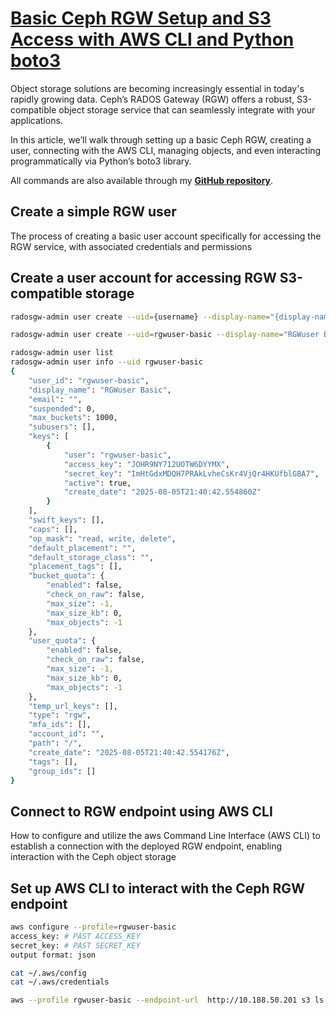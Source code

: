# **[Basic Ceph RGW Setup and S3 Access with AWS CLI and Python boto3](https://medium.com/@hojat_gazestani/basic-ceph-rgw-setup-and-s3-access-with-aws-cli-and-python-boto3-c3db142d3b55)**

Object storage solutions are becoming increasingly essential in today's rapidly growing data. Ceph’s RADOS Gateway (RGW) offers a robust, S3-compatible object storage service that can seamlessly integrate with your applications.

In this article, we’ll walk through setting up a basic Ceph RGW, creating a user, connecting with the AWS CLI, managing objects, and even interacting programmatically via Python’s boto3 library.

All commands are also available through my **[GitHub repository](https://github.com/hojat-gazestani/openstack/blob/main/Ceph/octapus/11-Basic%20Ceph%20RGW%20Setup%20and%20S3%20Access%20with%20AWS%20CLI.md)**.

## Create a simple RGW user

The process of creating a basic user account specifically for accessing the RGW service, with associated credentials and permissions

## Create a user account for accessing RGW S3-compatible storage

```bash
radosgw-admin user create --uid={username} --display-name="{display-name}"

radosgw-admin user create --uid=rgwuser-basic --display-name="RGWuser Basic"

radosgw-admin user list
radosgw-admin user info --uid rgwuser-basic
{
    "user_id": "rgwuser-basic",
    "display_name": "RGWuser Basic",
    "email": "",
    "suspended": 0,
    "max_buckets": 1000,
    "subusers": [],
    "keys": [
        {
            "user": "rgwuser-basic",
            "access_key": "JOHR9NY712UOTW6DYYMX",
            "secret_key": "ImHtGdxMDQH7PRAkLvheCsKr4VjQr4HKUfblGBA7",
            "active": true,
            "create_date": "2025-08-05T21:40:42.554860Z"
        }
    ],
    "swift_keys": [],
    "caps": [],
    "op_mask": "read, write, delete",
    "default_placement": "",
    "default_storage_class": "",
    "placement_tags": [],
    "bucket_quota": {
        "enabled": false,
        "check_on_raw": false,
        "max_size": -1,
        "max_size_kb": 0,
        "max_objects": -1
    },
    "user_quota": {
        "enabled": false,
        "check_on_raw": false,
        "max_size": -1,
        "max_size_kb": 0,
        "max_objects": -1
    },
    "temp_url_keys": [],
    "type": "rgw",
    "mfa_ids": [],
    "account_id": "",
    "path": "/",
    "create_date": "2025-08-05T21:40:42.554176Z",
    "tags": [],
    "group_ids": []
}
```

## Connect to RGW endpoint using AWS CLI

How to configure and utilize the aws Command Line Interface (AWS CLI) to establish a connection with the deployed RGW endpoint, enabling interaction with the Ceph object storage

## Set up AWS CLI to interact with the Ceph RGW endpoint

```bash
aws configure --profile=rgwuser-basic
access_key: # PAST ACCESS_KEY
secret_key: # PAST SECRET_KEY
output format: json

cat ~/.aws/config
cat ~/.aws/credentials

aws --profile rgwuser-basic --endpoint-url  http://10.188.50.201 s3 ls
```
